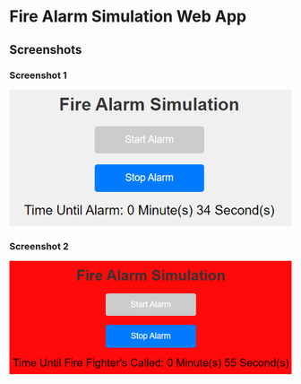 # Fire Alarm Simulation Web App

## Screenshots

### Screenshot 1
![image](https://github.com/AbdulDevHub/Simple-Web-Projects/blob/main/Fire%20Alarm%20Simulation/Screenshot%201.png)

### Screenshot 2
![image](https://github.com/AbdulDevHub/Simple-Web-Projects/blob/main/Fire%20Alarm%20Simulation/Screenshot%202.png)
